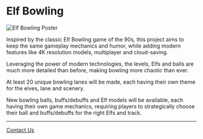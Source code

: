 # Elf Bowling
![Elf Bowling Poster](/assets/projects/images/elfBowlingPoster.webp)

Inspired by the classic Elf Bowling game of the 90s, this project aims to keep the same gameplay mechanics and humor, while adding modern features like 4K resolution models, multiplayer and cloud-saving.

Leveraging the power of modern technologies, the levels, Elfs and balls are much more detailed than before, making bowling more chaotic than ever.

At least 20 unique bowling lanes will be made, each having their own theme for the elves, lane and scenery.

New bowling balls, buffs/debuffs and Elf models will be available, each having their own game mechanics, requiring players to strategically choose their ball and buffs/debuffs for the right Elfs and track.

---

[Contact Us](/contact)
